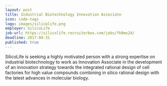 ```yaml
---
layout: post
title: Industrial Biotechnology Innovation Associate
icon: code-tags
logo: images/silicolife.png
employer: SilicoLife
job-url: https://silicolife.recruiterbox.com/jobs/fk0mx24/
deadline: 2017-04-31
published: true
---
```


SilicoLife is seeking a highly motivated person with a strong expertise on industrial biotechnology to work as Innovation Associate in the development of an innovation strategy towards the integrated rational design of cell factories for high value compounds combining in silico rational design with the latest advances in molecular biology.